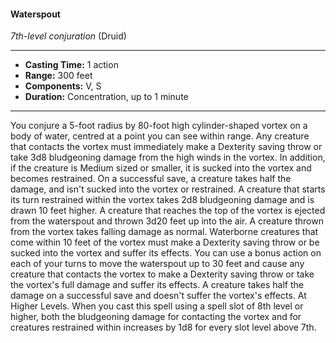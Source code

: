 #### Waterspout
*7th-level conjuration* (Druid)
___
- **Casting Time:** 1 action
- **Range:** 300 feet
- **Components:** V, S
- **Duration:** Concentration, up to 1 minute
---
You conjure a 5-foot radius by 80-foot high
cylinder-shaped vortex on a body of water, centred
at a point you can see within range. Any creature
that contacts the vortex must immediately make a
Dexterity saving throw or take 3d8 bludgeoning
damage from the high winds in the vortex. In
addition, if the creature is Medium sized or smaller,
it is sucked into the vortex and becomes restrained.
On a successful save, a creature takes half the
damage, and isn't sucked into the vortex or
restrained.
A creature that starts its turn restrained within
the vortex takes 2d8 bludgeoning damage and is
drawn 10 feet higher. A creature that reaches the
top of the vortex is ejected from the waterspout and
thrown 3d20 feet up into the air. A creature thrown
from the vortex takes falling damage as normal.
Waterborne creatures that come within 10 feet of
the vortex must make a Dexterity saving throw or
be sucked into the vortex and suffer its effects.
You can use a bonus action on each of your turns
to move the waterspout up to 30 feet and cause any
creature that contacts the vortex to make a
Dexterity saving throw or take the vortex's full
damage and suffer its effects. A creature takes half
the damage on a successful save and doesn't suffer
the vortex's effects.
At Higher Levels. When you cast this spell using
a spell slot of 8th level or higher, both the
bludgeoning damage for contacting the vortex and
for creatures restrained within increases by 1d8 for
every slot level above 7th.
